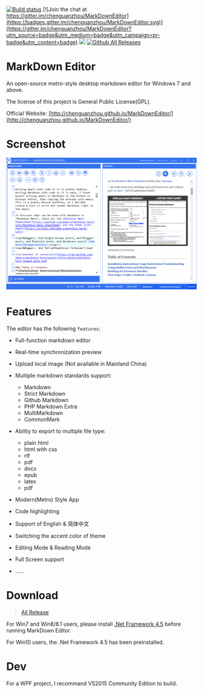 [![Build status](https://ci.appveyor.com/api/projects/status/f82df8y5yojgmai4?svg=true)](https://ci.appveyor.com/project/chenguanzhou/markdowneditor)
[![Join the chat at https://gitter.im/chenguanzhou/MarkDownEditor](https://badges.gitter.im/chenguanzhou/MarkDownEditor.svg)](https://gitter.im/chenguanzhou/MarkDownEditor?utm_source=badge&utm_medium=badge&utm_campaign=pr-badge&utm_content=badge)
![](https://img.shields.io/badge/license-GPL%20License-blue.svg)
[![Github All Releases](https://img.shields.io/github/downloads/chenguanzhou/MarkDownEditor/total.svg)]()

# MarkDown Editor


An open-source metro-style desktop markdown editor for Windows 7 and above. 

The license of this project is General Public License(GPL). 

Official Website: [http://chenguanzhou.github.io/MarkDownEditor/](http://chenguanzhou.github.io/MarkDownEditor/)

# Screenshot
![](screenshot.jpg)

# Features
The editor has the following `features`:

- Full-function markdown editor
- Real-time synchronization preview
- Upload local image (Not available in Mainland China)
- Multiple markdown standards support:
	- Markdown
	- Strict Markdown
	- Github Markdown
	- PHP Markdown Extra
	- MultiMarkdown
	- CommonMark
	
- Ability to export to multiple file type:
	- plain html
	- html with css
	- rtf
	- pdf
	- docx
	- epub
	- latex
	- pdf

- Modern(Metro) Style App
- Code highlighting
- Support of English & 简体中文
- Switching the accent color of theme
- Editing Mode & Reading Mode
- Full Screen support
- ......


# Download
> [All Release](https://github.com/chenguanzhou/MarkDownEditor/releases)

For Win7 and Win8/8.1 users, please install [.Net Framework  4.5](https://www.microsoft.com/en-us/download/details.aspx?id=30653) before running MarkDown Editor. 

For Win10 users, the .Net Framework 4.5 has been preinstalled.

# Dev
For a WPF project, I recommand VS2015 Community Edition to build.
